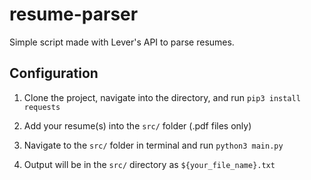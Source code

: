 # resume-parser
Simple script made with Lever's API to parse resumes.

## Configuration
1. Clone the project, navigate into the directory, and run `pip3 install requests`

2. Add your resume(s) into the `src/` folder (.pdf files only)
    
3. Navigate to the `src/` folder in terminal and run `python3 main.py`

4. Output will be in the `src/` directory as `${your_file_name}.txt`
